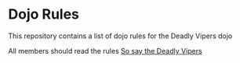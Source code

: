 Dojo Rules
==========

This repository contains a list of dojo rules for the Deadly Vipers dojo

All members should read the rules
[So say the Deadly Vipers](https://github.com/deadlyvipers)

